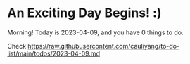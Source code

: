 # An Exciting Day Begins! :)

Morning! Today is 2023-04-09, and you have 0 things to do.

Check https://raw.githubusercontent.com/cauliyang/to-do-list/main/todos/2023-04-09.md
